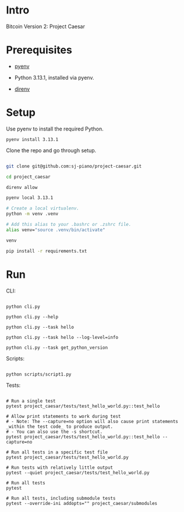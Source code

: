 # Intro

Bitcoin Version 2: Project Caesar




# Prerequisites


- [pyenv](https://github.com/pyenv/pyenv)

- Python 3.13.1, installed via pyenv.

- [direnv](https://direnv.net)




# Setup


Use pyenv to install the required Python.

`pyenv install 3.13.1`


Clone the repo and go through setup.

```bash

git clone git@github.com:sj-piano/project-caesar.git

cd project_caesar

direnv allow

pyenv local 3.13.1

# Create a local virtualenv.
python -m venv .venv

# Add this alias to your .bashrc or .zshrc file.
alias venv="source .venv/bin/activate"

venv

pip install -r requirements.txt

```




# Run




CLI:

```

python cli.py

python cli.py --help

python cli.py --task hello

python cli.py --task hello --log-level=info

python cli.py --task get_python_version

```




Scripts:

```

python scripts/script1.py

```




Tests:

```

# Run a single test
pytest project_caesar/tests/test_hello_world.py::test_hello

# Allow print statements to work during test
# - Note: The --capture=no option will also cause print statements _within the test code_ to produce output.
# - You can also use the -s shortcut.
pytest project_caesar/tests/test_hello_world.py::test_hello --capture=no

# Run all tests in a specific test file
pytest project_caesar/tests/test_hello_world.py

# Run tests with relatively little output
pytest --quiet project_caesar/tests/test_hello_world.py

# Run all tests
pytest

# Run all tests, including submodule tests
pytest --override-ini addopts="" project_caesar/submodules

```



